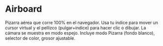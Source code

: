 # Airboard
Pizarra aérea que corre 100% en el navegador. Usa tu índice para mover un cursor virtual y el pellizco (pulgar+índice) para hacer clic o dibujar. La cámara se muestra en modo espejo. Incluye modo Pizarra (fondo blanco), selector de color, grosor ajustable.
